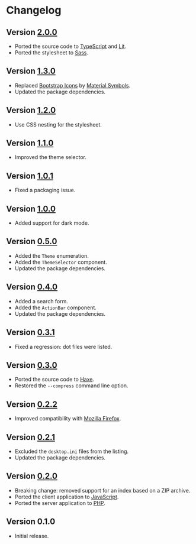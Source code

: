# Changelog

## Version [2.0.0](https://github.com/cedx/php-index/compare/v1.3.0...v2.0.0)
- Ported the source code to [TypeScript](https://www.typescriptlang.org) and [Lit](https://lit.dev).
- Ported the stylesheet to [Sass](https://sass-lang.com).

## Version [1.3.0](https://github.com/cedx/php-index/compare/v1.2.0...v1.3.0)
- Replaced [Bootstrap Icons](https://icons.getbootstrap.com) by [Material Symbols](https://fonts.google.com/icons).
- Updated the package dependencies.

## Version [1.2.0](https://github.com/cedx/php-index/compare/v1.1.0...v1.2.0)
- Use CSS nesting for the stylesheet.

## Version [1.1.0](https://github.com/cedx/php-index/compare/v1.0.1...v1.1.0)
- Improved the theme selector.

## Version [1.0.1](https://github.com/cedx/php-index/compare/v1.0.0...v1.0.1)
- Fixed a packaging issue.

## Version [1.0.0](https://github.com/cedx/php-index/compare/v0.5.0...v1.0.0)
- Added support for dark mode.

## Version [0.5.0](https://github.com/cedx/php-index/compare/v0.4.0...v0.5.0)
- Added the `Theme` enumeration.
- Added the `ThemeSelector` component.
- Updated the package dependencies.

## Version [0.4.0](https://github.com/cedx/php-index/compare/v0.3.1...v0.4.0)
- Added a search form.
- Added the `ActionBar` component.
- Updated the package dependencies.

## Version [0.3.1](https://github.com/cedx/php-index/compare/v0.3.0...v0.3.1)
- Fixed a regression: dot files were listed.

## Version [0.3.0](https://github.com/cedx/php-index/compare/v0.2.2...v0.3.0)
- Ported the source code to [Haxe](https://haxe.org).
- Restored the `--compress` command line option.

## Version [0.2.2](https://github.com/cedx/php-index/compare/v0.2.1...v0.2.2)
- Improved compatibility with [Mozilla Firefox](https://www.mozilla.org/en-US/firefox/browsers).

## Version [0.2.1](https://github.com/cedx/php-index/compare/v0.2.0...v0.2.1)
- Excluded the `desktop.ini` files from the listing.
- Updated the package dependencies.

## Version [0.2.0](https://github.com/cedx/php-index/compare/v0.1.0...v0.2.0)
- Breaking change: removed support for an index based on a ZIP archive.
- Ported the client application to [JavaScript](https://developer.mozilla.org/docs/Web/JavaScript).
- Ported the server application to [PHP](https://www.php.net).

## Version 0.1.0
- Initial release.
